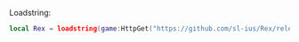 Loadstring:

```lua
local Rex = loadstring(game:HttpGet("https://github.com/sl-ius/Rex/releases/download/v1.0/main.lua"))()
```
